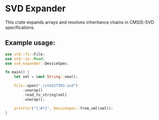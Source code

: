 # SVD Expander

This crate expands arrays and resolves inheritance chains in CMSIS-SVD specifications. 

## Example usage:

```rust
use std::fs::File;
use std::io::Read;
use svd_expander::DeviceSpec;

fn main() {
    let xml = &mut String::new();

    File::open("./stm32f303.svd")
        .unwrap()
        .read_to_string(xml)
        .unwrap();

    println!("{:#?}", DeviceSpec::from_xml(xml));
}
```
